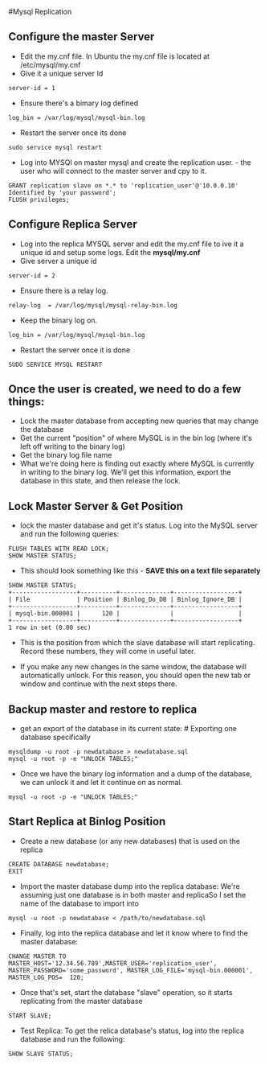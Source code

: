 #Mysql Replication

## Configure the master Server
* Edit the my.cnf file. In Ubuntu the my.cnf file is located at /etc/mysql/my.cnf
* Give it a unique server Id
```shell
server-id = 1
```
* Ensure there's a bimary log defined
```shell
log_bin = /var/log/mysql/mysql-bin.log
```
* Restart the server once its done 
```shell
sudo service mysql restart
```


* Log into MYSQl on master mysql and create the replication user. - the user who will connect to the master server and cpy to it. 
```shell
GRANT replication slave on *.* to 'replication_user'@'10.0.0.10' Identified by 'your password'; 
FLUSH privileges;
```

## Configure Replica Server
* Log into the replica MYSQL server and edit the my.cnf file to ive it a unique id and setup some logs. Edit the **mysql/my.cnf**
* Give server a unique id
```shell
server-id = 2
```
* Ensure there is a relay log. 
```shell
relay-log  = /var/log/mysql/mysql-relay-bin.log
```
* Keep the binary log on. 
```shell
log_bin = /var/log/mysql/mysql-bin.log
```

* Restart the server once it is done 
```shell
SUDO SERVICE MYSQL RESTART
```

## Once the user is created, we need to do a few things: 
* Lock the master database from accepting new queries that may change the database
* Get the current "position" of where MySQL is in the bin log (where it's left off writing to the binary log)
* Get the binary log file name
* What we're doing here is finding out exactly where MySQL is currently in writing to the binary log. We'll get this information, export the database in this state, and then release the lock.

## Lock Master Server & Get Position
* lock the master database and get it's status. Log into the MySQL server and run the following queries:
```shell
FLUSH TABLES WITH READ LOCK;
SHOW MASTER STATUS;
```
* This should look something like this  - **SAVE this on a text file separately**
```shell
SHOW MASTER STATUS;
+------------------+----------+--------------+------------------+
| File             | Position | Binlog_Do_DB | Binlog_Ignore_DB |
+------------------+----------+--------------+------------------+
| mysql-bin.000001 |      120 |              |                  |
+------------------+----------+--------------+------------------+
1 row in set (0.00 sec)			
```

* This is the position from which the slave database will start replicating. Record these numbers, they will come in useful later.

* If you make any new changes in the same window, the database will automatically unlock. For this reason, you should open the new tab or window and continue with the next steps there.

## Backup master and restore to replica
* get an export of the database in its current state:	# Exporting one database specifically
```shell
mysqldump -u root -p newdatabase > newdatabase.sql
mysql -u root -p -e "UNLOCK TABLES;"
```

* Once we have the binary log information and a dump of the database, we can unlock it and let it continue on as normal.
```shell
mysql -u root -p -e "UNLOCK TABLES;"
```

## Start Replica at Binlog Position

* Create a new database (or any new databases) that is used on the replica
```shell
CREATE DATABASE newdatabase;
EXIT
```
* Import the master database dump into the replica database: We're assuming just one database is in both master and replicaSo I set the name of the database to import into
```shell
mysql -u root -p newdatabase < /path/to/newdatabase.sql			
```

* Finally, log into the replica database and let it know where to find the master database:
```shell
CHANGE MASTER TO MASTER_HOST='12.34.56.789',MASTER_USER='replication_user', MASTER_PASSWORD='some_password', MASTER_LOG_FILE='mysql-bin.000001', MASTER_LOG_POS=  120;
```

* Once that's set, start the database "slave" operation, so it starts replicating from the master database
```shell
START SLAVE;
```

* Test Replica: To get the relica database's status, log into the replica database and run the following:
```shell
SHOW SLAVE STATUS;
```
